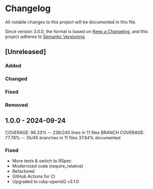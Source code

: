 # Changelog
All notable changes to this project will be documented in this file.

Since version 3.0.0, the format is based on [Keep a Changelog](https://keepachangelog.com/en/1.0.0/),
and this project adheres to [Semantic Versioning](https://semver.org/spec/v2.0.0.html).

## [Unreleased]
### Added
### Changed
### Fixed
### Removed

## 1.0.0 - 2024-09-24
COVERAGE:  96.33% -- 236/245 lines in 11 files
BRANCH COVERAGE:  77.78% -- 35/45 branches in 11 files
37.84% documented
### Fixed
- More tests & switch to RSpec
- Modernized code (require_relative)
- Refactored
- GitHub Actions for CI
- Upgraded to ruby-openid2 v3.1.0
